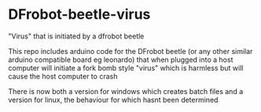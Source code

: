 # DFrobot-beetle-virus
"Virus" that is initiated by a dfrobot beetle

This repo includes arduino code for the DFrobot beetle (or any other similar arduino compatible board eg leonardo) that when plugged into a host computer will initiate a fork bomb style "virus" which is harmless but will cause the host computer to crash

There is now both a version for windows which creates batch files and a version for linux, the behaviour for which hasnt been determined

